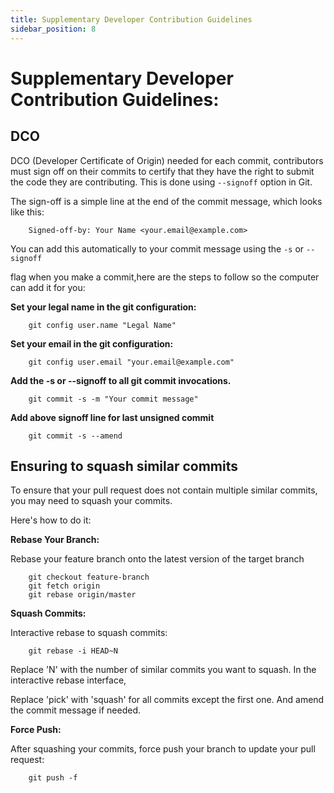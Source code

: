 ```yaml
---
title: Supplementary Developer Contribution Guidelines
sidebar_position: 8
---
```


# Supplementary Developer Contribution Guidelines:


## DCO

  
DCO (Developer Certificate of Origin) needed for each commit, contributors must sign off on their commits to certify that they have the right
to submit the code they are contributing. This is done using `--signoff` option in Git.  

The sign-off is a simple line at the end of the commit message, which looks like this:  
  
```
    Signed-off-by: Your Name <your.email@example.com>
```
  
You can add this automatically to your commit message using the `-s` or `--signoff` 
   
flag when you make a commit,here are the steps to follow so the computer can add it for you:

**Set your legal name in the git configuration:**
  
```
    git config user.name "Legal Name" 
```
  
**Set your email in the git configuration:**
  
```
    git config user.email "your.email@example.com" 
```
  
**Add the -s  or --signoff  to all git commit  invocations.**
  
```
    git commit -s -m "Your commit message"
```
  
**Add above signoff line for last unsigned commit**

```
    git commit -s --amend
```


## Ensuring to squash similar commits

  
To ensure that your pull request does not contain multiple similar commits, you may need to squash your commits.
  
Here's how to do it:

**Rebase Your Branch:**
  
Rebase your feature branch onto the latest version of the target branch
  
```
    git checkout feature-branch
    git fetch origin
    git rebase origin/master
```
    
**Squash Commits:**
  
Interactive rebase to squash commits:
  
```
    git rebase -i HEAD~N
```
    
Replace 'N' with the number of similar commits you want to squash. In the interactive rebase interface, 

Replace 'pick' with 'squash' for all commits except the first one. And amend the commit message if needed.
  	
**Force Push:**
    
After squashing your commits, force push your branch to update your pull request:
    
```
    git push -f 
```


